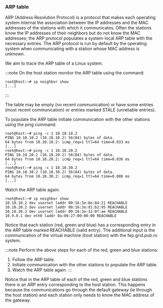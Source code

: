 ### ARP table

ARP (Address Resolution Protocol) is a protocol that makes each operating system internal the association between the IP addresses and the MAC addresses of the stations with which it communicates. Often the stations know the IP addresses of their neighbors but do not know the MAC addresses; the ARP protocol populates a system-local ARP table with the necessary entries. The ARP protocol is run by default by the operating system when communicating with a station whose MAC address is unknown.

We aim to trace the ARP table of a Linux system.

:::note
On the host station monitor the ARP table using the command:
```shell-command
root@host:~# ip neighbor show
[...]
```
:::

The table may be empty (no recent communication) or have some entries (most recent communication) or entries marked STALE (unreliable entries).

To populate the ARP table initiate communication with the other stations using the ping command:
```shell-command
root@host:~# ping -c 1 10.10.10.2
PING 10.10.10.2 (10.10.10.2) 56(84) bytes of data.
64 bytes from 10.10.10.2: icmp_req=1 ttl=64 time=0.033 ms
[...]
root@host:~# ping -c 1 10.10.20.2
PING 10.10.20.2 (10.10.20.2) 56(84) bytes of data.
64 bytes from 10.10.20.2: icmp_req=1 ttl=64 time=0.036 ms
[...]
root@host:~# ping -c 1 10.10.30.2
PING 10.10.30.2 (10.10.30.2) 56(84) bytes of data.
64 bytes from 10.10.30.2: icmp_req=1 ttl=64 time=0.080 ms
[...]
```
Watch the ARP table again:
```shell-command
root@host:~# ip neighbor show
10.10.10.2 dev usernet laddr 00:16:3e:8e:84:21 REACHABLE
10.10.20.2 dev usernet laddr 00:16:3e:d1:b2:95 REACHABLE
10.10.30.2 dev usernet laddr 00:16:3e:32:0f:ae REACHABLE
10.9.0.1 dev eth0 laddr 0a:00:27:00:00:00 REACHABLE
```
Notice that each station (red, green and blue) has a corresponding entry in the ARP table marked REACHABLE (valid entry). The additional input is the communication of the virtual machine (host station) with the fep.grid.pub.ro system.

:::note
Perform the above steps for each of the red, green and blue stations:
1. Follow the ARP table.
2. Initiate communication with the other stations to populate the ARP table.
3. Watch the ARP table again.
:::

Notice that in the ARP table of each of the red, green and blue stations there is an ARP entry corresponding to the host station. This happens because the communications go through the default gateway (ie through the host station) and each station only needs to know the MAC address of the gateway.
